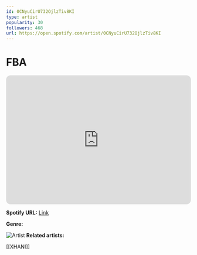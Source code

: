 ```yaml
---
id: 0CNyuCirU732OjlzTiv8KI
type: artist
popularity: 30
followers: 468
url: https://open.spotify.com/artist/0CNyuCirU732OjlzTiv8KI
---
```

# FBA

<iframe style="border-radius:12px" src="https://open.spotify.com/embed/artist/0CNyuCirU732OjlzTiv8KI" width="100%" height="352" frameBorder="0" allowfullscreen="" allow="autoplay; clipboard-write; encrypted-media; fullscreen; picture-in-picture" loading="lazy"></iframe>

**Spotify URL:** [Link](https://open.spotify.com/artist/0CNyuCirU732OjlzTiv8KI)

**Genre:** 

![Artist](https://i.scdn.co/image/ab6761610000e5ebf379f5c82c112743a4af4b05)
**Related artists:**

[[XHANI]]
